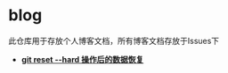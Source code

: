 # blog
此仓库用于存放个人博客文档，所有博客文档存放于Issues下

+ [**git reset --hard 操作后的数据恢复**](https://github.com/dclcats/blog/issues/1)
